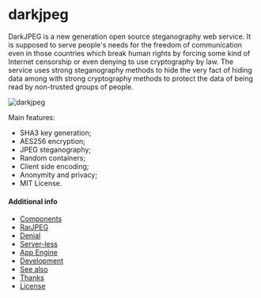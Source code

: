 darkjpeg
========

DarkJPEG is a new generation open source steganography web service. It is supposed to serve people's needs for the freedom of communication even in those countries which break human rights by forcing some kind of Internet censorship or even denying to use cryptography by law. The service uses strong steganography methods to hide the very fact of hiding data among with strong cryptography methods to protect the data of being read by non-trusted groups of people.

![darkjpeg](https://raw2.github.com/yndi/darkjpeg/gh-pages/screen.png)

Main features:
- SHA3 key generation;
- AES256 encryption;
- JPEG steganography;
- Random containers;
- Client side encoding;
- Anonymity and privacy;
- MIT License.

#### Additional info

- [Components](https://github.com/yndi/darkjpeg/blob/master/NOTES.md#components)
- [RarJPEG](https://github.com/yndi/darkjpeg/blob/master/NOTES.md#rarjpeg-support)
- [Denial](https://github.com/yndi/darkjpeg/blob/master/NOTES.md#deniable-encryption)
- [Server-less](https://github.com/yndi/darkjpeg/blob/master/NOTES.md#server-less)
- [App Engine](https://github.com/yndi/darkjpeg/blob/master/NOTES.md#app-engine-support)
- [Development](https://github.com/yndi/darkjpeg/blob/master/NOTES.md#developers-guide)
- [See also](https://github.com/yndi/darkjpeg/blob/master/NOTES.md#see-also)
- [Thanks](https://github.com/yndi/darkjpeg/blob/master/NOTES.md#thanks-to)
- [License](https://github.com/yndi/darkjpeg/blob/master/NOTES.md#license)
